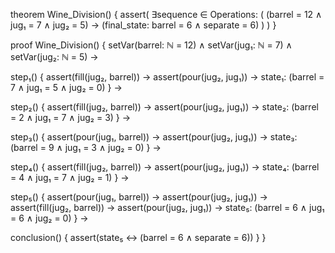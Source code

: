 theorem Wine_Division() {
  assert(
    ∃sequence ∈ Operations: (
      (barrel = 12 ∧ jug₁ = 7 ∧ jug₂ = 5) →
      (final_state: barrel = 6 ∧ separate = 6)
    )
  )
}

proof Wine_Division() {
  setVar(barrel: ℕ = 12) ∧
  setVar(jug₁: ℕ = 7) ∧
  setVar(jug₂: ℕ = 5) →
  
  step₁() {
    assert(fill(jug₂, barrel)) →
    assert(pour(jug₂, jug₁)) →
    state₁: (barrel = 7 ∧ jug₁ = 5 ∧ jug₂ = 0)
  } →

  step₂() {
    assert(fill(jug₂, barrel)) →
    assert(pour(jug₂, jug₁)) →
    state₂: (barrel = 2 ∧ jug₁ = 7 ∧ jug₂ = 3)
  } →

  step₃() {
    assert(pour(jug₁, barrel)) →
    assert(pour(jug₂, jug₁)) →
    state₃: (barrel = 9 ∧ jug₁ = 3 ∧ jug₂ = 0)
  } →

  step₄() {
    assert(fill(jug₂, barrel)) →
    assert(pour(jug₂, jug₁)) →
    state₄: (barrel = 4 ∧ jug₁ = 7 ∧ jug₂ = 1)
  } →

  step₅() {
    assert(pour(jug₁, barrel)) →
    assert(pour(jug₂, jug₁)) →
    assert(fill(jug₂, barrel)) →
    assert(pour(jug₂, jug₁)) →
    state₅: (barrel = 6 ∧ jug₁ = 6 ∧ jug₂ = 0)
  } →

  conclusion() {
    assert(state₅ ↔ (barrel = 6 ∧ separate = 6))
  }
}